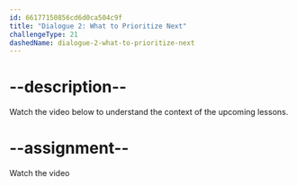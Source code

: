 ```yaml
---
id: 66177150856cd6d0ca504c9f
title: "Dialogue 2: What to Prioritize Next"
challengeType: 21
dashedName: dialogue-2-what-to-prioritize-next
---
```


# --description--

Watch the video below to understand the context of the upcoming lessons.

# --assignment--

Watch the video
